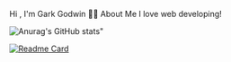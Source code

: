 Hi , I'm Gark Godwin
🙋‍♂️ About Me
I love web developing!

![Anurag's GitHub stats](https://github-readme-stats.vercel.app/api?username=garkgodwin&hide=contribs,prs)"

[![Readme Card](https://github-readme-stats.vercel.app/api/pin/?username=garkgodwin&repo=garkgodwin&theme=dracula)](https://github.com/garkgodwin/garkgodwin)
